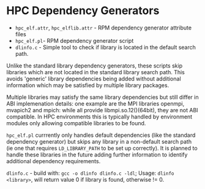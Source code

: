 # HPC Dependency Generators

* `hpc_elf.attr`, `hpc_elflib.attr` - RPM dependency generator attribute files
* `hpc_elf.pl`- RPM dependency generator script
* `dlinfo.c` - Simple tool to check if library is located in the default
   search path.

Unlike the standard library dependency generators, these scripts skip 
libraries which are not located in the standard library search path. 
This avoids 'generic' library dependencies being added without additional 
information which may be satisfied by multiple library packages.

Multiple libraries may satisfy the same library dependencies but still differ
in ABI implemenation details: one example are the MPI libraries openmpi,
mvapich2 and mpich: while all provide libmpi.so.12()(64bit), they are not
ABI compatible. In HPC environments this is typically handled by environment
modules only allowing compatible libraries to be found.

`hpc_elf.pl` currrently only handles default dependencies (like the standard
dependency generator) but skips any library in a non-default search path (ie
one that requires `LD_LIBRARY_PATH` to be set up correctly).
It is planned to handle these libraries in the future adding further
information to identify additional dependency requirements.

`dlinfo.c` - build with: `gcc -o dlinfo dlinfo.c -ldl`;
 Usage: `dlinfo <library>`, will return value 0 if library is found,
 otherwise != 0.
